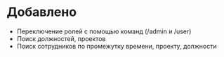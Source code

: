 # Добавлено
+ Переключение ролей с помощью команд (/admin и /user)
+ Поиск должностей, проектов
+ Поиск сотрудников по промежутку времени, проекту, должности
